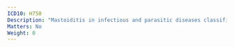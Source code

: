 ```yaml
---
ICD10: H750
Description: "Mastoiditis in infectious and parasitic diseases classified elsewhere"
Matters: No
Weight: 0
---
```


